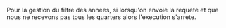 Pour la gestion du filtre des annees, si lorsqu'on envoie la requete et que nous ne recevons pas tous les quarters alors l'execution s'arrete.